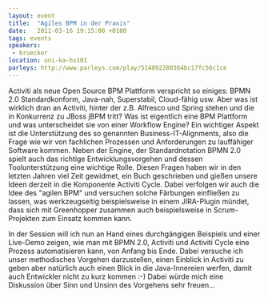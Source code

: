 ```yaml
---
layout: event
title:  "Agiles BPM in der Praxis"
date:   2011-03-16 19:15:00 +0100
tags: events
speakers:
 - bruecker
location: uni-ka-hs101
parleys: http://www.parleys.com/play/514892280364bc17fc56c1ce
---
```


Activiti als neue Open Source BPM Plattform verspricht so einiges: BPMN 2.0 Standardkonform, Java-nah, Superstabil, Cloud-fähig usw. Aber was ist wirklich dran an Activiti, hinter der z.B. Alfresco und Spring stehen und die in Konkurrenz zu JBoss jBPM tritt? Was ist eigentlich eine BPM Plattform und was unterscheidet sie von einer Workflow Engine? Ein wichtiger Aspekt ist die Unterstützung des so genannten Business-IT-Alignments, also die Frage wie wir von fachlichen Prozessen und Anforderungen zu lauffähiger Software kommen. Neben der Engine, der Standardnotation BPMN 2.0 spielt auch das richtige Entwicklungsvorgehen und dessen Toolunterstützung eine wichtige Rolle. Diesen Fragen haben wir in den letzten Jahren viel Zeit gewidmet, ein Buch geschrieben und gießen unsere Ideen derzeit in die Komponente Activiti Cycle. Dabei verfolgen wir auch die Idee des "agilen BPM" und versuchen solche Färbungen einfließen zu lassen, was werkzeugseitig beispielsweise in einem JIRA-Plugin mündet, dass sich mit Greenhopper zusammen auch beispielsweise in Scrum-Projekten zum Einsatz kommen kann.

In der Session will ich nun an Hand eines durchgängigen Beispiels und einer Live-Demo zeigen, wie man mit BPMN 2.0, Activiti und Activiti Cycle eine Prozess automatisieren kann, von Anfang bis Ende. Dabei versuche ich unser methodisches Vorgehen darzustellen, einen Einblick in Activiti zu geben aber natürlich auch einen Blick in die Java-Innereien werfen, damit auch Entwickler nicht zu kurz kommen :-) Dabei würde mich eine Diskussion über Sinn und Unsinn des Vorgehens sehr freuen...
